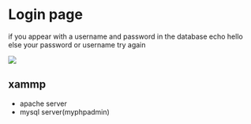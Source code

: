 # Login page 
if you appear with a username and password in the database
echo hello  
else your password or username try again

![]([pic/login.png(https://github.com/ibrahim3999/loginPage_PHP_Mysql/blob/main/pic/login.png)])
## xammp 
- apache server
- mysql server(myphpadmin)
